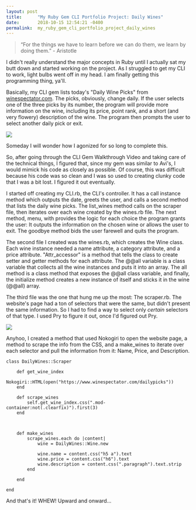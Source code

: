 ```yaml
---
layout: post
title:      "My Ruby Gem CLI Portfolio Project: Daily Wines"
date:       2018-10-15 12:54:21 -0400
permalink:  my_ruby_gem_cli_portfolio_project_daily_wines
---
```



> “For the things we have to learn before we can do them, we learn by doing them.”  - Aristotle

I didn't really understand the major concepts in Ruby until I actually sat my butt down and started working on the project. As I struggled to get my CLI to work, light bulbs went off in my head. I am finally getting this programming thing, ya'll.

Basically, my CLI gem lists today's "Daily Wine Picks" from [winespectator.com](https://www.winespectator.com/dailypicks). The picks, obviously, change daily. If the user selects one of the three picks by its number, the program will provide more information on the wine, including its price, point rank, and a short (and very flowery) description of the wine. The program then prompts the user to select another daily pick or exit.  

![](https://youtu.be/93I-zaVnXTo)

Someday I will wonder how I agonized for so long to complete this. 


So, after going through the CLI Gem Walkthrough Video and taking care of the technical things, I figured that, since my gem was similar to Avi's, I would mimick his code as closely as possible. Of course, this was difficult because his code was so clean and I was so used to creating clunky code that I was a bit lost. I figured it out eventually.


I started off creating my CLI.rb, the CLI's controller. It has a call instance method which outputs the date, greets the user, and calls a second method that lists the daily wine picks. The list_wines method calls on the scraper file, then iterates over each wine created by the wines.rb file. The next method, menu, with provides the logic for each choice the program grants the user: It outputs the information on the chosen wine or allows the user to exit. The goodbye method bids the user farewell and quits the program.

The second file I created was the wines.rb, which creates the Wine class. Each wine instance needed a name attribute, a category attribute, and a price attribute. "Attr_accessor" is a method that tells the class to create setter and getter methods for each attribute. The @@all variable is a class variable that collects all the wine instances and puts it into an array. The all method is a class method that exposes the @@all class variable, and finally, the initialize method creates a new instance of itself and sticks it in the wine (@@all) array.

The third file was the one that hung me up the most: The scraper.rb. The website's page had a ton of selectors that were the same, but didn't present the same information. So I had to find a way to select only *certain* selectors of that type. I used Pry to figure it out, once I'd figured out Pry. 

![](https://gifimage.net/wp-content/uploads/2017/10/nervous-laughter-gif-6.gif)

Anyhoo, I created a method that used Nokogiri to open the website page, a method to scrape the info from the CSS, and a make_wines to iterate over each selector and pull the information from it: Name, Price, and Description. 

```
class DailyWines::Scraper

	def get_wine_index
		Nokogiri::HTML(open("https://www.winespectator.com/dailypicks"))
	end

	def scrape_wines
		self.get_wine_index.css(".mod-container:not(.clearfix)").first(3)
	end



	def make_wines
		scrape_wines.each do |content|
			wine = DailyWines::Wine.new

			wine.name = content.css("h5 a").text
			wine.price = content.css("h6").text
			wine.description = content.css(".paragraph").text.strip
		end

	end

end
```

And that's it! WHEW! Upward and onward...




